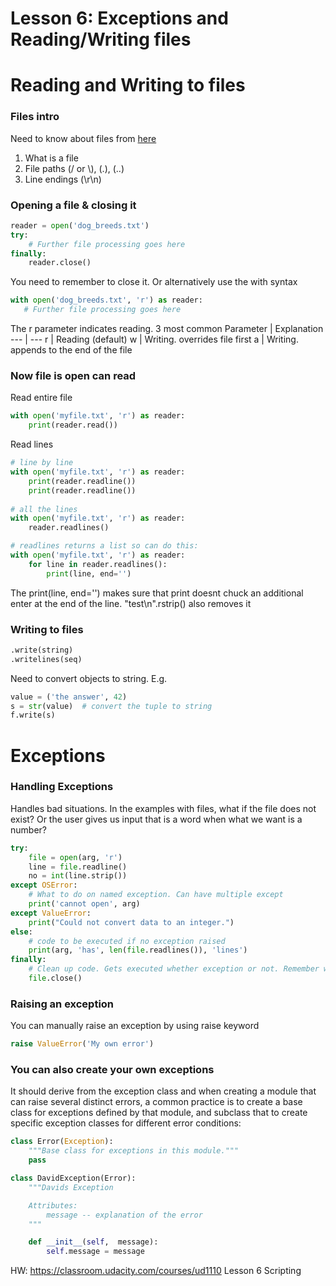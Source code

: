 # Lesson 6: Exceptions and Reading/Writing files

# Reading and Writing to files

### Files intro
Need to know about files from [here](https://realpython.com/read-write-files-python/)
1. What is a file
2. File paths  (/ or \\), (.), (..)
3. Line endings (\r\n)

### Opening a file & closing it
```python
reader = open('dog_breeds.txt')
try:
    # Further file processing goes here
finally:
    reader.close()
```

You need to remember to close it. Or alternatively use the with syntax

 ```python
 with open('dog_breeds.txt', 'r') as reader:
    # Further file processing goes here
```

The r parameter indicates reading. 3 most common
Parameter | Explanation
--- | ---
r | Reading (default)
w | Writing. overrides file first
a | Writing. appends to the end of the file

### Now file is open can read
Read entire file
```python
with open('myfile.txt', 'r') as reader:
    print(reader.read())
```

Read lines
```python
# line by line
with open('myfile.txt', 'r') as reader:
    print(reader.readline())
    print(reader.readline())
  
# all the lines
with open('myfile.txt', 'r') as reader:
    reader.readlines()

# readlines returns a list so can do this:
with open('myfile.txt', 'r') as reader:
    for line in reader.readlines():
        print(line, end='')
```
The print(line, end='') makes sure that print doesnt chuck an additional enter at the end of the line.
"test\n".rstrip() also removes it

### Writing to files
```python
.write(string)
.writelines(seq)
```

Need to convert objects to string. E.g.
```python
value = ('the answer', 42)
s = str(value)  # convert the tuple to string
f.write(s)
```

# Exceptions
### Handling Exceptions
Handles bad situations. In the examples with files, what if the file does not exist? 
Or the user gives us input that is a word when what we want is a number?

```python
try:
    file = open(arg, 'r')
    line = file.readline()
    no = int(line.strip())
except OSError:
    # What to do on named exception. Can have multiple except
    print('cannot open', arg)
except ValueError:
    print("Could not convert data to an integer.")
else:
    # code to be executed if no exception raised
    print(arg, 'has', len(file.readlines()), 'lines')
finally:
    # Clean up code. Gets executed whether exception or not. Remember we said we always had to close files:
    file.close()
```

### Raising an exception
You can manually raise an exception by using raise keyword
```python
raise ValueError('My own error')
```

### You can also create your own exceptions
It should derive from the exception class and when creating a module that can raise several distinct errors, a common practice is to create a base class for exceptions defined by that module, and subclass that to create specific exception classes for different error conditions:

```python
class Error(Exception):
    """Base class for exceptions in this module."""
    pass

class DavidException(Error):
    """Davids Exception

    Attributes:
        message -- explanation of the error
    """

    def __init__(self,  message):
        self.message = message
```

HW: https://classroom.udacity.com/courses/ud1110  Lesson 6 Scripting
